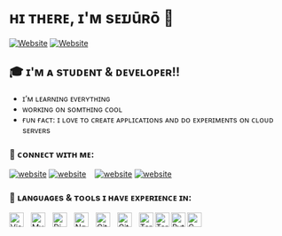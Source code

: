 # ʜɪ ᴛʜᴇʀᴇ, ɪ'ᴍ sᴇɪᴊūʀō 👋

[![Website](https://img.shields.io/website?label=anyabot.com&style=for-the-badge&url=https%3A%2F%2Fanyabot.com)](https://anyabot.com)
[![Website](https://img.shields.io/website?label=seijurokode.net&style=for-the-badge&url=https://seijurokode.net)](https://seijurokode.net)

## 🎓 ɪ'ᴍ ᴀ sᴛᴜᴅᴇɴᴛ & ᴅᴇᴠᴇʟᴏᴘᴇʀ!!

- ɪ’ᴍ  ʟᴇᴀʀɴɪɴɢ ᴇᴠᴇʀʏᴛʜɪɴɢ
- ᴡᴏʀᴋɪɴɢ ᴏɴ sᴏᴍᴛʜɪɴɢ ᴄᴏᴏʟ
- ғᴜɴ ғᴀᴄᴛ: ɪ ʟᴏᴠᴇ ᴛᴏ ᴄʀᴇᴀᴛᴇ ᴀᴘᴘʟɪᴄᴀᴛɪᴏɴs ᴀɴᴅ ᴅᴏ ᴇxᴘᴇʀɪᴍᴇɴᴛs ᴏɴ ᴄʟᴏᴜᴅ sᴇʀᴠᴇʀs

### 🔗 ᴄᴏɴɴᴇᴄᴛ ᴡɪᴛʜ ᴍᴇ:

[![website](./img/globe-light.svg)](https://seijurokode.net/#gh-light-mode-only)
[![website](./img/globe-dark.svg)](https://seijurokode.net/#gh-dark-mode-only)
&nbsp;&nbsp;
[![website](./img/github-light.svg)](https://github.com/seijuro-kode/#gh-light-mode-only)
[![website](./img/github-dark.svg)](https://github.com/seijuro-kode/#gh-dark-mode-only)
&nbsp;&nbsp;

### 👻 ʟᴀɴɢᴜᴀɢᴇs & ᴛᴏᴏʟs ɪ ʜᴀᴠᴇ ᴇxᴘᴇʀɪᴇɴᴄᴇ ɪɴ:

[<img align="left" alt="Visual Studio Code" width="26px" src="https://cdn.jsdelivr.net/gh/devicons/devicon/icons/vscode/vscode-original.svg" style="padding-right:10px;" />](https://code.visualstudio.com/)
[<img align="left" alt="MySQL" width="26px" src="https://cdn.jsdelivr.net/gh/devicons/devicon/icons/mysql/mysql-original.svg" style="padding-right:10px;" />](https://www.mysql.com/)
[<img align="left" alt="DigitalOcean" width="26px" src="https://cdn.jsdelivr.net/gh/devicons/devicon/icons/digitalocean/digitalocean-original.svg" style="padding-right:10px;" />](https://www.digitalocean.com/)
[<img align="left" alt="Nginx" width="26px" src="https://cdn.jsdelivr.net/gh/devicons/devicon/icons/nginx/nginx-original.svg" style="padding-right:10px;" />](https://www.nginx.com/)
[<img align="left" alt="GitHub" width="26px" src="https://user-images.githubusercontent.com/3369400/139447912-e0f43f33-6d9f-45f8-be46-2df5bbc91289.png" style="padding-right:10px;" />](https://github.com/#gh-dark-mode-only)
[<img align="left" alt="GitHub" width="26px" src="https://user-images.githubusercontent.com/3369400/139448065-39a229ba-4b06-434b-bc67-616e2ed80c8f.png" style="padding-right:10px;" />](https://github.com/#gh-light-mode-only)
[<img align="left" alt="Terminal" width="26px" src="./img/terminal-light.svg" />](https://ubuntu.com/#gh-light-mode-only)
[<img align="left" alt="Terminal" width="26px" src="./img/terminal-dark.svg" />](https://ubuntu.com/#gh-dark-mode-only)
[<img align="left" alt="Python" width="26px" src="https://cdn.jsdelivr.net/gh/devicons/devicon/icons/python/python-original.svg" />](https://www.python.org/)
[<img align="left" alt="C" width="26px" src="https://cdn.jsdelivr.net/gh/devicons/devicon/icons/c/c-original.svg" />](https://en.wikipedia.org/wiki/C_(programming_language))


<br />
